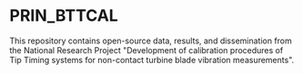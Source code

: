# PRIN_BTTCAL
This repository contains open-source data, results, and dissemination from the National Research Project "Development of calibration procedures of Tip Timing systems for non-contact turbine blade vibration measurements".
